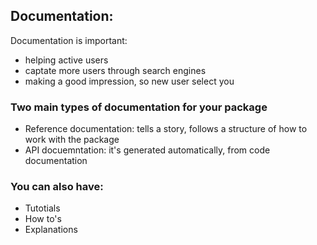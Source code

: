 ## **Documentation:**
Documentation is important:
- helping active users
- captate more users through search engines
- making a good impression, so new user select you

### **Two main types of documentation for your package**
- Reference documentation: tells a story, follows a structure of how to work with the package
- API docuemntation: it's generated automatically, from code documentation

### **You can also have:**
- Tutotials
- How to's
- Explanations
